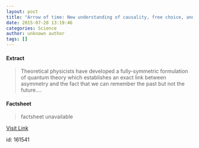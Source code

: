 ```yaml
---
layout: post
title: "Arrow of time: New understanding of causality, free choice, and why we remember the past but not the future"
date: 2015-07-28 13:19:46
categories: Science
author: unknown author
tags: []
---
```



#### Extract
>Theoretical physicists have developed a fully-symmetric formulation of quantum theory which establishes an exact link between asymmetry and the fact that we can remember the past but not the future....

#### Factsheet
>factsheet unavailable

[Visit Link](http://www.sciencedaily.com/releases/2015/07/150728091946.htm)

id:  161541


